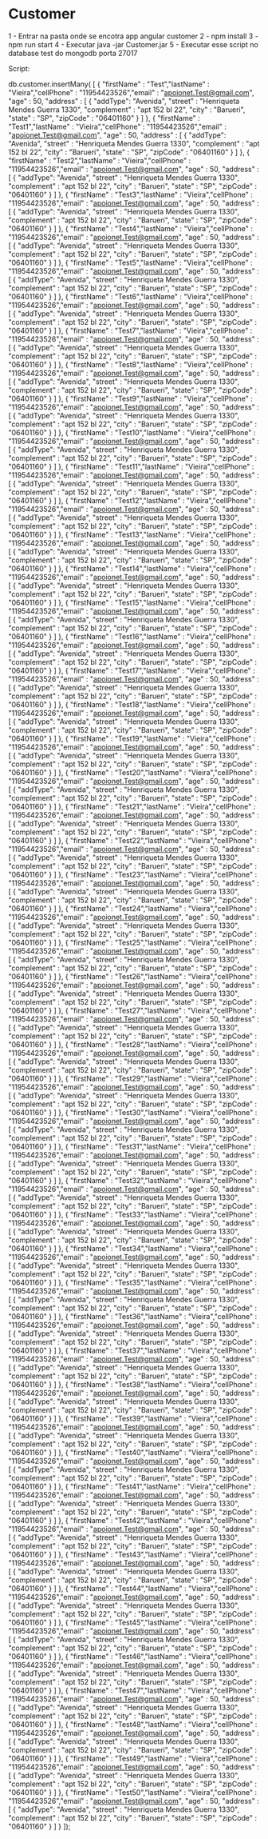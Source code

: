 # Customer

1 - Entrar na pasta onde se encotra app angular customer
2 - npm install 
3 - npm run start 
4 - Executar java -jar Customer.jar
5 - Executar esse script no database test do mongodb porta 27017


Script:

db.customer.insertMany( 
  [ 
		{ "firstName" : "Test","lastName" : "Vieira","cellPhone" : "11954423526","email" : "apoionet.Test@gmail.com", "age" : 50, "address" : [ { "addType": "Avenida", "street" : "Henriqueta Mendes Guerra 1330", "complement" : "apt 152 bl 22", "city" : "Barueri", "state" : "SP", "zipCode" : "06401160" } ] }, 
		{ "firstName" : "Test1","lastName" : "Vieira","cellPhone" : "11954423526","email" : "apoionet.Test@gmail.com", "age" : 50, "address" : [ { "addType": "Avenida", "street" : "Henriqueta Mendes Guerra 1330", "complement" : "apt 152 bl 22", "city" : "Barueri", "state" : "SP", "zipCode" : "06401160" } ] },
		{ "firstName" : "Test2","lastName" : "Vieira","cellPhone" : "11954423526","email" : "apoionet.Test@gmail.com", "age" : 50, "address" : [ { "addType": "Avenida", "street" : "Henriqueta Mendes Guerra 1330", "complement" : "apt 152 bl 22", "city" : "Barueri", "state" : "SP", "zipCode" : "06401160" } ] },
		{ "firstName" : "Test3","lastName" : "Vieira","cellPhone" : "11954423526","email" : "apoionet.Test@gmail.com", "age" : 50, "address" : [ { "addType": "Avenida", "street" : "Henriqueta Mendes Guerra 1330", "complement" : "apt 152 bl 22", "city" : "Barueri", "state" : "SP", "zipCode" : "06401160" } ] },
		{ "firstName" : "Test4","lastName" : "Vieira","cellPhone" : "11954423526","email" : "apoionet.Test@gmail.com", "age" : 50, "address" : [ { "addType": "Avenida", "street" : "Henriqueta Mendes Guerra 1330", "complement" : "apt 152 bl 22", "city" : "Barueri", "state" : "SP", "zipCode" : "06401160" } ] },
		{ "firstName" : "Test5","lastName" : "Vieira","cellPhone" : "11954423526","email" : "apoionet.Test@gmail.com", "age" : 50, "address" : [ { "addType": "Avenida", "street" : "Henriqueta Mendes Guerra 1330", "complement" : "apt 152 bl 22", "city" : "Barueri", "state" : "SP", "zipCode" : "06401160" } ] },
		{ "firstName" : "Test6","lastName" : "Vieira","cellPhone" : "11954423526","email" : "apoionet.Test@gmail.com", "age" : 50, "address" : [ { "addType": "Avenida", "street" : "Henriqueta Mendes Guerra 1330", "complement" : "apt 152 bl 22", "city" : "Barueri", "state" : "SP", "zipCode" : "06401160" } ] },
		{ "firstName" : "Test7","lastName" : "Vieira","cellPhone" : "11954423526","email" : "apoionet.Test@gmail.com", "age" : 50, "address" : [ { "addType": "Avenida", "street" : "Henriqueta Mendes Guerra 1330", "complement" : "apt 152 bl 22", "city" : "Barueri", "state" : "SP", "zipCode" : "06401160" } ] },
		{ "firstName" : "Test8","lastName" : "Vieira","cellPhone" : "11954423526","email" : "apoionet.Test@gmail.com", "age" : 50, "address" : [ { "addType": "Avenida", "street" : "Henriqueta Mendes Guerra 1330", "complement" : "apt 152 bl 22", "city" : "Barueri", "state" : "SP", "zipCode" : "06401160" } ] },
		{ "firstName" : "Test9","lastName" : "Vieira","cellPhone" : "11954423526","email" : "apoionet.Test@gmail.com", "age" : 50, "address" : [ { "addType": "Avenida", "street" : "Henriqueta Mendes Guerra 1330", "complement" : "apt 152 bl 22", "city" : "Barueri", "state" : "SP", "zipCode" : "06401160" } ] },
		{ "firstName" : "Test10","lastName" : "Vieira","cellPhone" : "11954423526","email" : "apoionet.Test@gmail.com", "age" : 50, "address" : [ { "addType": "Avenida", "street" : "Henriqueta Mendes Guerra 1330", "complement" : "apt 152 bl 22", "city" : "Barueri", "state" : "SP", "zipCode" : "06401160" } ] },
		{ "firstName" : "Test11","lastName" : "Vieira","cellPhone" : "11954423526","email" : "apoionet.Test@gmail.com", "age" : 50, "address" : [ { "addType": "Avenida", "street" : "Henriqueta Mendes Guerra 1330", "complement" : "apt 152 bl 22", "city" : "Barueri", "state" : "SP", "zipCode" : "06401160" } ] },
		{ "firstName" : "Test12","lastName" : "Vieira","cellPhone" : "11954423526","email" : "apoionet.Test@gmail.com", "age" : 50, "address" : [ { "addType": "Avenida", "street" : "Henriqueta Mendes Guerra 1330", "complement" : "apt 152 bl 22", "city" : "Barueri", "state" : "SP", "zipCode" : "06401160" } ] },
		{ "firstName" : "Test13","lastName" : "Vieira","cellPhone" : "11954423526","email" : "apoionet.Test@gmail.com", "age" : 50, "address" : [ { "addType": "Avenida", "street" : "Henriqueta Mendes Guerra 1330", "complement" : "apt 152 bl 22", "city" : "Barueri", "state" : "SP", "zipCode" : "06401160" } ] },
		{ "firstName" : "Test14","lastName" : "Vieira","cellPhone" : "11954423526","email" : "apoionet.Test@gmail.com", "age" : 50, "address" : [ { "addType": "Avenida", "street" : "Henriqueta Mendes Guerra 1330", "complement" : "apt 152 bl 22", "city" : "Barueri", "state" : "SP", "zipCode" : "06401160" } ] },
		{ "firstName" : "Test15","lastName" : "Vieira","cellPhone" : "11954423526","email" : "apoionet.Test@gmail.com", "age" : 50, "address" : [ { "addType": "Avenida", "street" : "Henriqueta Mendes Guerra 1330", "complement" : "apt 152 bl 22", "city" : "Barueri", "state" : "SP", "zipCode" : "06401160" } ] },
		{ "firstName" : "Test16","lastName" : "Vieira","cellPhone" : "11954423526","email" : "apoionet.Test@gmail.com", "age" : 50, "address" : [ { "addType": "Avenida", "street" : "Henriqueta Mendes Guerra 1330", "complement" : "apt 152 bl 22", "city" : "Barueri", "state" : "SP", "zipCode" : "06401160" } ] },
		{ "firstName" : "Test17","lastName" : "Vieira","cellPhone" : "11954423526","email" : "apoionet.Test@gmail.com", "age" : 50, "address" : [ { "addType": "Avenida", "street" : "Henriqueta Mendes Guerra 1330", "complement" : "apt 152 bl 22", "city" : "Barueri", "state" : "SP", "zipCode" : "06401160" } ] },
		{ "firstName" : "Test18","lastName" : "Vieira","cellPhone" : "11954423526","email" : "apoionet.Test@gmail.com", "age" : 50, "address" : [ { "addType": "Avenida", "street" : "Henriqueta Mendes Guerra 1330", "complement" : "apt 152 bl 22", "city" : "Barueri", "state" : "SP", "zipCode" : "06401160" } ] },
		{ "firstName" : "Test19","lastName" : "Vieira","cellPhone" : "11954423526","email" : "apoionet.Test@gmail.com", "age" : 50, "address" : [ { "addType": "Avenida", "street" : "Henriqueta Mendes Guerra 1330", "complement" : "apt 152 bl 22", "city" : "Barueri", "state" : "SP", "zipCode" : "06401160" } ] },
		{ "firstName" : "Test20","lastName" : "Vieira","cellPhone" : "11954423526","email" : "apoionet.Test@gmail.com", "age" : 50, "address" : [ { "addType": "Avenida", "street" : "Henriqueta Mendes Guerra 1330", "complement" : "apt 152 bl 22", "city" : "Barueri", "state" : "SP", "zipCode" : "06401160" } ] },
		{ "firstName" : "Test21","lastName" : "Vieira","cellPhone" : "11954423526","email" : "apoionet.Test@gmail.com", "age" : 50, "address" : [ { "addType": "Avenida", "street" : "Henriqueta Mendes Guerra 1330", "complement" : "apt 152 bl 22", "city" : "Barueri", "state" : "SP", "zipCode" : "06401160" } ] },
		{ "firstName" : "Test22","lastName" : "Vieira","cellPhone" : "11954423526","email" : "apoionet.Test@gmail.com", "age" : 50, "address" : [ { "addType": "Avenida", "street" : "Henriqueta Mendes Guerra 1330", "complement" : "apt 152 bl 22", "city" : "Barueri", "state" : "SP", "zipCode" : "06401160" } ] },
		{ "firstName" : "Test23","lastName" : "Vieira","cellPhone" : "11954423526","email" : "apoionet.Test@gmail.com", "age" : 50, "address" : [ { "addType": "Avenida", "street" : "Henriqueta Mendes Guerra 1330", "complement" : "apt 152 bl 22", "city" : "Barueri", "state" : "SP", "zipCode" : "06401160" } ] },
		{ "firstName" : "Test24","lastName" : "Vieira","cellPhone" : "11954423526","email" : "apoionet.Test@gmail.com", "age" : 50, "address" : [ { "addType": "Avenida", "street" : "Henriqueta Mendes Guerra 1330", "complement" : "apt 152 bl 22", "city" : "Barueri", "state" : "SP", "zipCode" : "06401160" } ] },
		{ "firstName" : "Test25","lastName" : "Vieira","cellPhone" : "11954423526","email" : "apoionet.Test@gmail.com", "age" : 50, "address" : [ { "addType": "Avenida", "street" : "Henriqueta Mendes Guerra 1330", "complement" : "apt 152 bl 22", "city" : "Barueri", "state" : "SP", "zipCode" : "06401160" } ] },
		{ "firstName" : "Test26","lastName" : "Vieira","cellPhone" : "11954423526","email" : "apoionet.Test@gmail.com", "age" : 50, "address" : [ { "addType": "Avenida", "street" : "Henriqueta Mendes Guerra 1330", "complement" : "apt 152 bl 22", "city" : "Barueri", "state" : "SP", "zipCode" : "06401160" } ] },
		{ "firstName" : "Test27","lastName" : "Vieira","cellPhone" : "11954423526","email" : "apoionet.Test@gmail.com", "age" : 50, "address" : [ { "addType": "Avenida", "street" : "Henriqueta Mendes Guerra 1330", "complement" : "apt 152 bl 22", "city" : "Barueri", "state" : "SP", "zipCode" : "06401160" } ] },
		{ "firstName" : "Test28","lastName" : "Vieira","cellPhone" : "11954423526","email" : "apoionet.Test@gmail.com", "age" : 50, "address" : [ { "addType": "Avenida", "street" : "Henriqueta Mendes Guerra 1330", "complement" : "apt 152 bl 22", "city" : "Barueri", "state" : "SP", "zipCode" : "06401160" } ] },
		{ "firstName" : "Test29","lastName" : "Vieira","cellPhone" : "11954423526","email" : "apoionet.Test@gmail.com", "age" : 50, "address" : [ { "addType": "Avenida", "street" : "Henriqueta Mendes Guerra 1330", "complement" : "apt 152 bl 22", "city" : "Barueri", "state" : "SP", "zipCode" : "06401160" } ] },
		{ "firstName" : "Test30","lastName" : "Vieira","cellPhone" : "11954423526","email" : "apoionet.Test@gmail.com", "age" : 50, "address" : [ { "addType": "Avenida", "street" : "Henriqueta Mendes Guerra 1330", "complement" : "apt 152 bl 22", "city" : "Barueri", "state" : "SP", "zipCode" : "06401160" } ] },
		{ "firstName" : "Test31","lastName" : "Vieira","cellPhone" : "11954423526","email" : "apoionet.Test@gmail.com", "age" : 50, "address" : [ { "addType": "Avenida", "street" : "Henriqueta Mendes Guerra 1330", "complement" : "apt 152 bl 22", "city" : "Barueri", "state" : "SP", "zipCode" : "06401160" } ] },
		{ "firstName" : "Test32","lastName" : "Vieira","cellPhone" : "11954423526","email" : "apoionet.Test@gmail.com", "age" : 50, "address" : [ { "addType": "Avenida", "street" : "Henriqueta Mendes Guerra 1330", "complement" : "apt 152 bl 22", "city" : "Barueri", "state" : "SP", "zipCode" : "06401160" } ] },
		{ "firstName" : "Test33","lastName" : "Vieira","cellPhone" : "11954423526","email" : "apoionet.Test@gmail.com", "age" : 50, "address" : [ { "addType": "Avenida", "street" : "Henriqueta Mendes Guerra 1330", "complement" : "apt 152 bl 22", "city" : "Barueri", "state" : "SP", "zipCode" : "06401160" } ] },
		{ "firstName" : "Test34","lastName" : "Vieira","cellPhone" : "11954423526","email" : "apoionet.Test@gmail.com", "age" : 50, "address" : [ { "addType": "Avenida", "street" : "Henriqueta Mendes Guerra 1330", "complement" : "apt 152 bl 22", "city" : "Barueri", "state" : "SP", "zipCode" : "06401160" } ] },
		{ "firstName" : "Test35","lastName" : "Vieira","cellPhone" : "11954423526","email" : "apoionet.Test@gmail.com", "age" : 50, "address" : [ { "addType": "Avenida", "street" : "Henriqueta Mendes Guerra 1330", "complement" : "apt 152 bl 22", "city" : "Barueri", "state" : "SP", "zipCode" : "06401160" } ] },
		{ "firstName" : "Test36","lastName" : "Vieira","cellPhone" : "11954423526","email" : "apoionet.Test@gmail.com", "age" : 50, "address" : [ { "addType": "Avenida", "street" : "Henriqueta Mendes Guerra 1330", "complement" : "apt 152 bl 22", "city" : "Barueri", "state" : "SP", "zipCode" : "06401160" } ] },
		{ "firstName" : "Test37","lastName" : "Vieira","cellPhone" : "11954423526","email" : "apoionet.Test@gmail.com", "age" : 50, "address" : [ { "addType": "Avenida", "street" : "Henriqueta Mendes Guerra 1330", "complement" : "apt 152 bl 22", "city" : "Barueri", "state" : "SP", "zipCode" : "06401160" } ] },
		{ "firstName" : "Test38","lastName" : "Vieira","cellPhone" : "11954423526","email" : "apoionet.Test@gmail.com", "age" : 50, "address" : [ { "addType": "Avenida", "street" : "Henriqueta Mendes Guerra 1330", "complement" : "apt 152 bl 22", "city" : "Barueri", "state" : "SP", "zipCode" : "06401160" } ] },
		{ "firstName" : "Test39","lastName" : "Vieira","cellPhone" : "11954423526","email" : "apoionet.Test@gmail.com", "age" : 50, "address" : [ { "addType": "Avenida", "street" : "Henriqueta Mendes Guerra 1330", "complement" : "apt 152 bl 22", "city" : "Barueri", "state" : "SP", "zipCode" : "06401160" } ] },
		{ "firstName" : "Test40","lastName" : "Vieira","cellPhone" : "11954423526","email" : "apoionet.Test@gmail.com", "age" : 50, "address" : [ { "addType": "Avenida", "street" : "Henriqueta Mendes Guerra 1330", "complement" : "apt 152 bl 22", "city" : "Barueri", "state" : "SP", "zipCode" : "06401160" } ] },
		{ "firstName" : "Test41","lastName" : "Vieira","cellPhone" : "11954423526","email" : "apoionet.Test@gmail.com", "age" : 50, "address" : [ { "addType": "Avenida", "street" : "Henriqueta Mendes Guerra 1330", "complement" : "apt 152 bl 22", "city" : "Barueri", "state" : "SP", "zipCode" : "06401160" } ] },
		{ "firstName" : "Test42","lastName" : "Vieira","cellPhone" : "11954423526","email" : "apoionet.Test@gmail.com", "age" : 50, "address" : [ { "addType": "Avenida", "street" : "Henriqueta Mendes Guerra 1330", "complement" : "apt 152 bl 22", "city" : "Barueri", "state" : "SP", "zipCode" : "06401160" } ] },
		{ "firstName" : "Test43","lastName" : "Vieira","cellPhone" : "11954423526","email" : "apoionet.Test@gmail.com", "age" : 50, "address" : [ { "addType": "Avenida", "street" : "Henriqueta Mendes Guerra 1330", "complement" : "apt 152 bl 22", "city" : "Barueri", "state" : "SP", "zipCode" : "06401160" } ] },
		{ "firstName" : "Test44","lastName" : "Vieira","cellPhone" : "11954423526","email" : "apoionet.Test@gmail.com", "age" : 50, "address" : [ { "addType": "Avenida", "street" : "Henriqueta Mendes Guerra 1330", "complement" : "apt 152 bl 22", "city" : "Barueri", "state" : "SP", "zipCode" : "06401160" } ] },
		{ "firstName" : "Test45","lastName" : "Vieira","cellPhone" : "11954423526","email" : "apoionet.Test@gmail.com", "age" : 50, "address" : [ { "addType": "Avenida", "street" : "Henriqueta Mendes Guerra 1330", "complement" : "apt 152 bl 22", "city" : "Barueri", "state" : "SP", "zipCode" : "06401160" } ] },
		{ "firstName" : "Test46","lastName" : "Vieira","cellPhone" : "11954423526","email" : "apoionet.Test@gmail.com", "age" : 50, "address" : [ { "addType": "Avenida", "street" : "Henriqueta Mendes Guerra 1330", "complement" : "apt 152 bl 22", "city" : "Barueri", "state" : "SP", "zipCode" : "06401160" } ] },
		{ "firstName" : "Test47","lastName" : "Vieira","cellPhone" : "11954423526","email" : "apoionet.Test@gmail.com", "age" : 50, "address" : [ { "addType": "Avenida", "street" : "Henriqueta Mendes Guerra 1330", "complement" : "apt 152 bl 22", "city" : "Barueri", "state" : "SP", "zipCode" : "06401160" } ] },
		{ "firstName" : "Test48","lastName" : "Vieira","cellPhone" : "11954423526","email" : "apoionet.Test@gmail.com", "age" : 50, "address" : [ { "addType": "Avenida", "street" : "Henriqueta Mendes Guerra 1330", "complement" : "apt 152 bl 22", "city" : "Barueri", "state" : "SP", "zipCode" : "06401160" } ] },
		{ "firstName" : "Test49","lastName" : "Vieira","cellPhone" : "11954423526","email" : "apoionet.Test@gmail.com", "age" : 50, "address" : [ { "addType": "Avenida", "street" : "Henriqueta Mendes Guerra 1330", "complement" : "apt 152 bl 22", "city" : "Barueri", "state" : "SP", "zipCode" : "06401160" } ] },
		{ "firstName" : "Test50","lastName" : "Vieira","cellPhone" : "11954423526","email" : "apoionet.Test@gmail.com", "age" : 50, "address" : [ { "addType": "Avenida", "street" : "Henriqueta Mendes Guerra 1330", "complement" : "apt 152 bl 22", "city" : "Barueri", "state" : "SP", "zipCode" : "06401160" } ] }
]);

